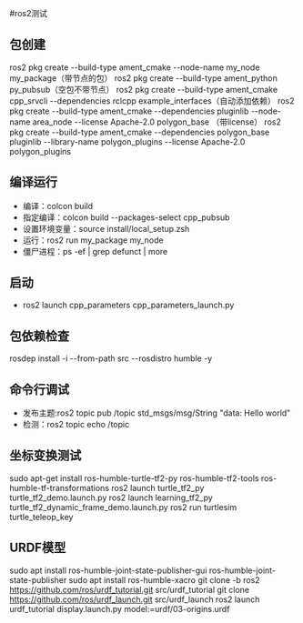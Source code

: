 #ros2测试
## 包创建
ros2 pkg create --build-type ament_cmake --node-name my_node my_package（带节点的包）
ros2 pkg create --build-type ament_python py_pubsub（空包不带节点）
ros2 pkg create --build-type ament_cmake cpp_srvcli --dependencies rclcpp example_interfaces（自动添加依赖）
ros2 pkg create --build-type ament_cmake --dependencies pluginlib --node-name area_node --license Apache-2.0 polygon_base （带license）
ros2 pkg create --build-type ament_cmake --dependencies polygon_base pluginlib --library-name polygon_plugins --license Apache-2.0 polygon_plugins
## 编译运行
- 编译：colcon build
- 指定编译：colcon build --packages-select cpp_pubsub
- 设置环境变量：source install/local_setup.zsh
- 运行：ros2 run my_package my_node
- 僵尸进程：ps -ef | grep defunct | more
## 启动
- ros2 launch cpp_parameters cpp_parameters_launch.py
##  包依赖检查
rosdep install -i --from-path src --rosdistro humble -y
## 命令行调试
- 发布主题:ros2 topic pub /topic std_msgs/msg/String "data: Hello world"
- 检测：ros2 topic echo /topic
## 坐标变换测试
sudo apt-get install ros-humble-turtle-tf2-py ros-humble-tf2-tools ros-humble-tf-transformations
ros2 launch turtle_tf2_py turtle_tf2_demo.launch.py
ros2 launch learning_tf2_py turtle_tf2_dynamic_frame_demo.launch.py
ros2 run turtlesim turtle_teleop_key
## URDF模型
sudo apt install ros-humble-joint-state-publisher-gui ros-humble-joint-state-publisher
sudo apt install ros-humble-xacro
git clone -b ros2 https://github.com/ros/urdf_tutorial.git src/urdf_tutorial
git clone https://github.com/ros/urdf_launch.git src/urdf_launch
ros2 launch urdf_tutorial display.launch.py model:=urdf/03-origins.urdf
